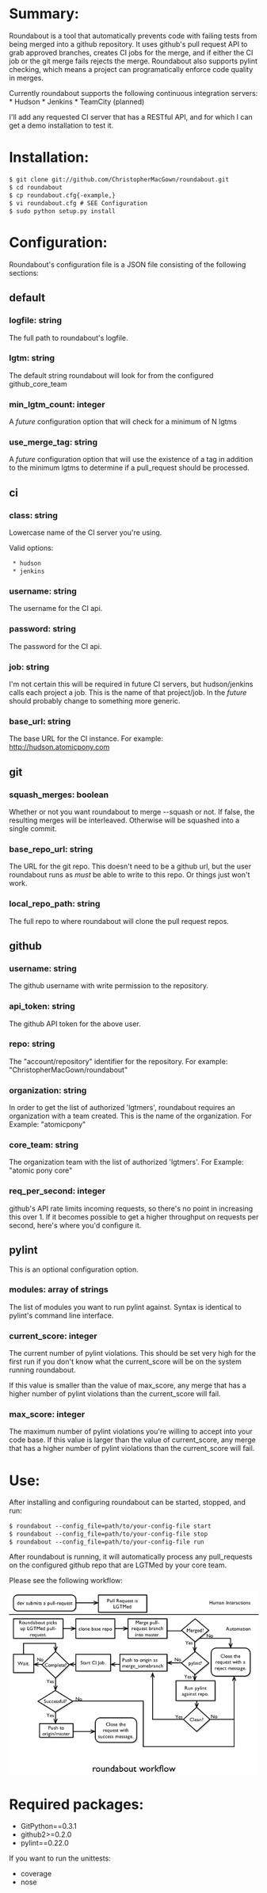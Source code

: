 Summary:
==================

Roundabout is a tool that automatically prevents code with failing tests from
being merged into a github repository. It uses github's pull request API to grab
approved branches, creates CI jobs for the merge, and if either the CI job or
the git merge fails rejects the merge. Roundabout also supports pylint checking,
which means a project can programatically enforce code quality in merges.

Currently roundabout supports the following continuous integration servers:
    * Hudson
    * Jenkins
    * TeamCity (planned)

I'll add any requested CI server that has a RESTful API, and for which I can get
a demo installation to test it.


Installation:
==================

    $ git clone git://github.com/ChristopherMacGown/roundabout.git
    $ cd roundabout
    $ cp roundabout.cfg{-example,}
    $ vi roundabout.cfg # SEE Configuration
    $ sudo python setup.py install


Configuration:
==================
Roundabout's configuration file is a JSON file consisting of the following
sections:

## default
### logfile: string
  The full path to roundabout's logfile.
### lgtm: string
  The default string roundabout will look for from the configured github_core_team
### min_lgtm_count: integer
  A *future* configuration option that will check for a minimum of N lgtms
### use_merge_tag: string
  A *future* configuration option that will use the existence of a tag in addition
  to the minimum lgtms to determine if a pull_request should be processed.

## ci
### class: string
  Lowercase name of the CI server you're using.

  Valid options:

     * hudson
     * jenkins
### username: string
  The username for the CI api.
### password: string
  The password for the CI api.
### job: string
  I'm not certain this will be required in future CI servers, but hudson/jenkins
  calls each project a job. This is the name of that project/job. In the *future*
  should probably change to something more generic.
### base_url: string
  The base URL for the CI instance. For example: http://hudson.atomicpony.com
## git
### squash_merges: boolean
  Whether or not you want roundabout to merge --squash or not. If false, the
  resulting merges will be interleaved. Otherwise will be squashed into a
  single commit.
### base_repo_url: string
  The URL for the git repo. This doesn't need to be a github url, but the
  user roundabout runs as *must* be able to write to this repo. Or things just
  won't work.
### local_repo_path: string
  The full repo to where roundabout will clone the pull request repos.
## github
### username: string
  The github username with write permission to the repository.
### api_token: string
  The github API token for the above user.
### repo: string
  The "account/repository" identifier for the repository. 
  For example: "ChristopherMacGown/roundabout"
### organization: string
  In order to get the list of authorized 'lgtmers', roundabout requires an
  organization with a team created. This is the name of the organization.
  For Example: "atomicpony"
### core_team: string
  The organization team with the list of authorized 'lgtmers'.
  For Example: "atomic pony core"
### req_per_second: integer
  github's API rate limits incoming requests, so there's no point in increasing
  this over 1. If it becomes possible to get a higher throughput on requests
  per second, here's where you'd configure it.
## pylint
  This is an optional configuration option.
### modules: array of strings
  The list of modules you want to run pylint against. Syntax is identical to
  pylint's command line interface.
### current_score: integer
  The current number of pylint violations. This should be set very high for the
  first run if you don't know what the current_score will be on the system
  running roundabout.

  If this value is smaller than the value of max_score, any merge that has a
  higher number of pylint violations than the current_score will fail.
### max_score: integer
  The maximum number of pylint violations you're willing to accept into your
  code base. If this value is larger than the value of current_score, any
  merge that has a higher number of pylint violations than the current_score
  will fail.

Use:
==================

After installing and configuring roundabout can be started, stopped, and run:

    $ roundabout --config_file=path/to/your-config-file start
    $ roundabout --config_file=path/to/your-config-file stop
    $ roundabout --config_file=path/to/your-config-file run


After roundabout is running, it will automatically process any pull_requests on
the configured github repo that are LGTMed by your core team.


Please see the following workflow:

![roundabout workflow](https://github.com/ChristopherMacGown/roundabout/raw/master/roundabout.png)


Required packages:
==================

* GitPython==0.3.1
* github2>=0.2.0
* pylint==0.22.0

If you want to run the unittests:

* coverage
* nose
